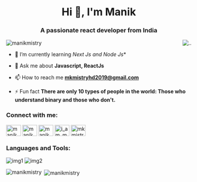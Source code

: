 <h1 align="center">Hi 👋, I'm Manik </h1>
<h3 align="center">A passionate react developer from India</h3>
<img align="right" src="https://user-images.githubusercontent.com/74038190/229223263-cf2e4b07-2615-4f87-9c38-e37600f8381a.gif" alt=".."/>

<p align="left"> <img src="https://komarev.com/ghpvc/?username=manikmistry&label=Profile%20views&color=0e75b6&style=flat" alt="manikmistry" /> </p>

- 🌱 I’m currently learning *Next Js and Node Js**

- 💬 Ask me about **Javascript, ReactJs**

- 📫 How to reach me **mkmistryhd2019@gmail.com**

- ⚡ Fun fact **There are only 10 types of people in the world: Those who understand binary and those who don't.**

<h3 align="left">Connect with me:</h3>
<p align="left">
<a href="https://twitter.com/manikmistry0" target="blank"><img align="center" src="https://raw.githubusercontent.com/rahuldkjain/github-profile-readme-generator/master/src/images/icons/Social/twitter.svg" alt="manikmistry0" height="30" width="40" /></a>
<a href="https://www.linkedin.com/in/manik-mistry/" target="blank"><img align="center" src="https://raw.githubusercontent.com/rahuldkjain/github-profile-readme-generator/master/src/images/icons/Social/linked-in-alt.svg" alt="manik mistry" height="30" width="40" /></a>
<a href="https://fb.com/manik mistry" target="blank"><img align="center" src="https://raw.githubusercontent.com/rahuldkjain/github-profile-readme-generator/master/src/images/icons/Social/facebook.svg" alt="manik mistry" height="30" width="40" /></a>
<a href="https://instagram.com/i_am_manik_01" target="blank"><img align="center" src="https://raw.githubusercontent.com/rahuldkjain/github-profile-readme-generator/master/src/images/icons/Social/instagram.svg" alt="i_am_manik_01" height="30" width="40" /></a>
<a href="https://www.leetcode.com/mkmistry" target="blank"><img align="center" src="https://raw.githubusercontent.com/rahuldkjain/github-profile-readme-generator/master/src/images/icons/Social/leet-code.svg" alt="mkmistry" height="30" width="40" /></a>
</p>

<h3 align="left">Languages and Tools:</h3>
<p width="424px"><img src="https://camo.githubusercontent.com/215152489115740ec5ba12020c86e2b3a53a9dbb72d6a3b0803cdf22d1c8c238/68747470733a2f2f736b696c6c69636f6e732e6465762f69636f6e733f693d6769742c6769746875622c6a6176612c6a6176617363726970742c747970657363726970742c72656163742c6e6578742c68746d6c2c6373732c736173732c626f6f747374726170" alt="img1"/>
<img src="https://camo.githubusercontent.com/ad30a9b44c4a4c40a79afddb79e53bf95861692b1a60afbfb93ee9206b950f1c/68747470733a2f2f736b696c6c69636f6e732e6465762f69636f6e733f693d7461696c77696e642c6e65746c6966792c6c696e75782c7673636f64652c646973636f72642c696465612c6c696e6b6564696e2c6e6f64656a732c657870726573736a732c6d6f6e676f6462" alt="img2"/>
</p>
<p><img align="left" src="https://github-readme-stats.vercel.app/api/top-langs?username=manikmistry&show_icons=true&locale=en&layout=compact" alt="manikmistry" /></p>

<p>&nbsp;<img align="center" src="https://github-readme-stats.vercel.app/api?username=manikmistry&show_icons=true&locale=en" alt="manikmistry" /></p>
